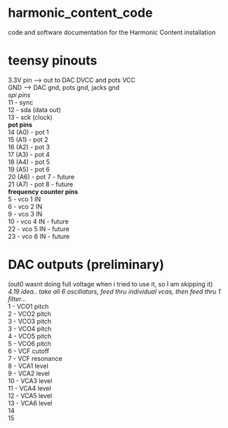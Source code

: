 # harmonic_content_code
code and software documentation for the Harmonic Content installation
# teensy pinouts
3.3V pin --> out to DAC DVCC and pots VCC  
GND --> DAC gnd, pots gnd, jacks gnd  
*spi pins*  
11 - sync  
12 - sda (data out)  
13 - sck (clock)  
**pot pins**  
14 (A0) - pot 1  
15 (A1) - pot 2  
16 (A2) - pot 3  
17 (A3) - pot 4  
18 (A4) - pot 5  
19 (A5) - pot 6  
20 (A6) - pot 7 - future  
21 (A7) - pot 8 - future  
**frequency counter pins**  
5 - vco 1 IN  
6 - vco 2 IN  
9 - vco 3 IN  
10 - vco 4 IN - future  
22 - vco 5 IN - future  
23 - vco 6 IN - future  
  
# DAC outputs (preliminary)  
(out0 wasnt doing full voltage when i tried to use it, so I am skipping it)  
*4.19 idea.. take all 6 oscillators, feed thru individual vcas, then feed thru 1 filter...*  
1 - VCO1 pitch   
2 - VCO2 pitch  
3 - VCO3 pitch  
3 - VCO4 pitch  
4 - VCO5 pitch  
5 - VCO6 pitch  
6 - VCF cutoff  
7 - VCF resonance  
8 - VCA1 level  
9 - VCA2 level  
10 - VCA3 level  
11 - VCA4 level  
12 - VCA5 level  
13 - VCA6 level  
14  
15  
  
